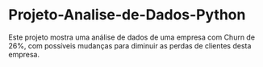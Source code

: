 # Projeto-Analise-de-Dados-Python
Este projeto mostra uma análise de dados de uma empresa com Churn de 26%, com possíveis mudanças para diminuir as perdas de clientes desta empresa.
